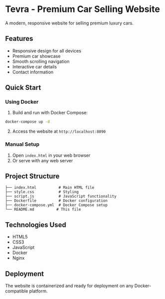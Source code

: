 # Tevra - Premium Car Selling Website

A modern, responsive website for selling premium luxury cars.

## Features

- Responsive design for all devices
- Premium car showcase
- Smooth scrolling navigation
- Interactive car details
- Contact information

## Quick Start

### Using Docker

1. Build and run with Docker Compose:
```bash
docker-compose up -d
```

2. Access the website at `http://localhost:8090`

### Manual Setup

1. Open `index.html` in your web browser
2. Or serve with any web server

## Project Structure

```
├── index.html          # Main HTML file
├── style.css           # Styling
├── script.js           # JavaScript functionality
├── Dockerfile          # Docker configuration
├── docker-compose.yml  # Docker Compose setup
└── README.md          # This file
```

## Technologies Used

- HTML5
- CSS3
- JavaScript
- Docker
- Nginx

## Deployment

The website is containerized and ready for deployment on any Docker-compatible platform.